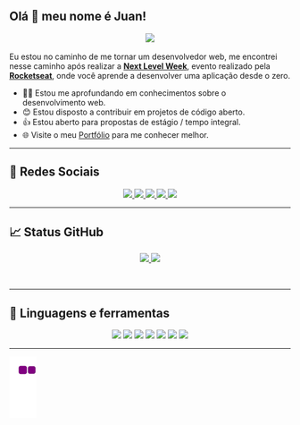## Olá 👋 meu nome é Juan!

<p align = "center">
  <a href="">
    <img src="https://profile-counter.glitch.me/juanvieiraprado99/count.svg"/>
  </a>
</p>

Eu estou no caminho de me tornar um desenvolvedor web, me encontrei nesse caminho após realizar a  **[Next Level Week](https://nextlevelweek.com/)**, evento realizado pela **[Rocketseat](https://github.com/Rocketseat)**, onde você aprende a desenvolver uma aplicação desde o zero.

- 👨‍💻 Estou me aprofundando em conhecimentos sobre o desenvolvimento web.
- 😊 Estou disposto a contribuir em projetos de código aberto.
- 👍 Estou aberto para propostas de estágio / tempo integral.
- 🌐 Visite o meu [Portfólio](https://juanprado.netlify.app/) para me conhecer melhor.



---

## 💬 Redes Sociais


<p align = "center">

  <a href="https://twitter.com/juanprado99">
    <img src="https://img.shields.io/badge/twitter-%231DA1F2.svg?&style=for-the-badge&logo=twitter&logoColor=white" />
  </a>

  <a href="https://www.facebook.com/juan.prado.503">
    <img src="https://img.shields.io/badge/facebook-%231877F2.svg?&style=for-the-badge&logo=facebook&logoColor=white" />
  </a>

  <a href="https://juanprado.netlify.app/">
    <img src="https://img.shields.io/badge/portfolio-web-%23.svg?&style=for-the-badge&logo=&logoColor=white%22" />
  </a>

  <a href="https://www.linkedin.com/in/juanvieiraprado/">
    <img src="https://img.shields.io/badge/linkedin-%230077B5.svg?&style=for-the-badge&logo=linkedin&logoColor=white" />
  </a>

  <a href="https://www.instagram.com/juandark1999/?hl=pt-br">
    <img src="https://img.shields.io/badge/instagram-%23E4405F.svg?&style=for-the-badge&logo=instagram&logoColor=white" />
  </a>

</p>

---
## &#x1f4c8; Status GitHub

<p align="center">
  <a href="https://github.com/juanvieiraprado99/juanvieiraprado99">
    <img src="https://github-readme-stats.vercel.app/api?username=juanvieiraprado99&show_icons=true" />
  </a>

  <a href="https://github.com/juanvieiraprado99/juanvieiraprado99">
    <img src="https://github-readme-stats.vercel.app/api/top-langs/?username=juanvieiraprado99&layout=compact" />
  </a>
</p>

<br>

---

## 🔧 Linguagens e ferramentas
 
<p align="center">
  <a href=""><img src="https://img.shields.io/badge/-HTML5-000000?style=flat&logo=html5" height="50px"></a>
  <a href=""><img src="https://img.shields.io/badge/-CSS3-000000?style=flat&logo=css3" height="50px"></a>
  <a href=""><img src="https://img.shields.io/badge/-Markdown-000000?style=flat&logo=markdown" height="50px"></a>
  <a href=""><img src="https://img.shields.io/badge/-JavaScript-000000?style=flat&logo=javascript" height="50px"></a>
  <a href=""><img src="https://img.shields.io/badge/-C_Sharp-000000?style=flat&logo=c-sharp" height="50px"></a>
  <a href=""><img src="https://img.shields.io/badge/-Git-000000?style=flat&logo=git" height="50px"></a>
  <a href=""><img src="https://img.shields.io/badge/-GitHub-000000?style=flat&logo=github" height="50px"></a>
</p>

---

![snake gif](https://github.com/juanvieiraprado99/juanvieiraprado99/blob/output/github-contribution-grid-snake.gif)
